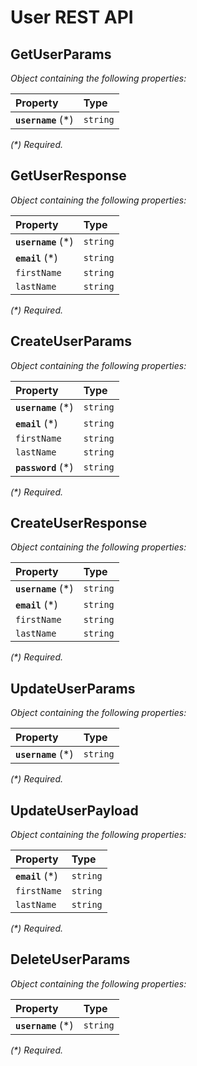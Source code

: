 # User REST API

## GetUserParams

_Object containing the following properties:_

| Property            | Type     |
| :------------------ | :------- |
| **`username`** (\*) | `string` |

_(\*) Required._

## GetUserResponse

_Object containing the following properties:_

| Property            | Type     |
| :------------------ | :------- |
| **`username`** (\*) | `string` |
| **`email`** (\*)    | `string` |
| `firstName`         | `string` |
| `lastName`          | `string` |

_(\*) Required._

## CreateUserParams

_Object containing the following properties:_

| Property            | Type     |
| :------------------ | :------- |
| **`username`** (\*) | `string` |
| **`email`** (\*)    | `string` |
| `firstName`         | `string` |
| `lastName`          | `string` |
| **`password`** (\*) | `string` |

_(\*) Required._

## CreateUserResponse

_Object containing the following properties:_

| Property            | Type     |
| :------------------ | :------- |
| **`username`** (\*) | `string` |
| **`email`** (\*)    | `string` |
| `firstName`         | `string` |
| `lastName`          | `string` |

_(\*) Required._

## UpdateUserParams

_Object containing the following properties:_

| Property            | Type     |
| :------------------ | :------- |
| **`username`** (\*) | `string` |

_(\*) Required._

## UpdateUserPayload

_Object containing the following properties:_

| Property         | Type     |
| :--------------- | :------- |
| **`email`** (\*) | `string` |
| `firstName`      | `string` |
| `lastName`       | `string` |

_(\*) Required._

## DeleteUserParams

_Object containing the following properties:_

| Property            | Type     |
| :------------------ | :------- |
| **`username`** (\*) | `string` |

_(\*) Required._
